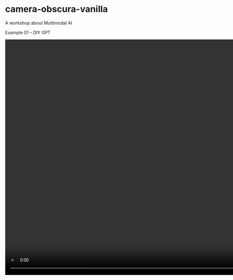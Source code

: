 # camera-obscura-vanilla

A workshop about Multimodal AI

Example 01 – DIY GPT

<video width="1280" height="759" playsinline loop muted>
  <source src="/assets/video/DIYGPT.mp4" type="video/mp4">
</video>
